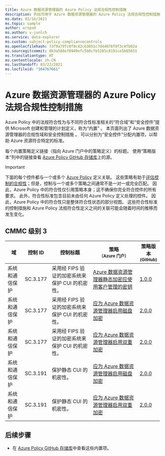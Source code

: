 ```yaml
---
title: Azure 数据资源管理器的 Azure Policy 法规合规性控制措施
description: 列出可用于 Azure 数据资源管理器的 Azure Policy 法规合规性控制措施。 这些内置的策略定义提供了管理 Azure 资源符合性的常用方法。
ms.date: 03/16/2021
ms.topic: sample
author: orspod
ms.author: v-junlch
ms.service: data-explorer
ms.custom: subject-policy-compliancecontrols
ms.openlocfilehash: 73f9a79fc0f8c42c63051c7d44076f0f3c4fb02a
ms.sourcegitcommit: 8b3a588ef0949efc5b0cfb5285c8191ce5b05651
ms.translationtype: HT
ms.contentlocale: zh-CN
ms.lasthandoff: 03/22/2021
ms.locfileid: "104767661"
---
```

# <a name="azure-policy-regulatory-compliance-controls-for-azure-data-explorer"></a>Azure 数据资源管理器的 Azure Policy 法规合规性控制措施

Azure Policy 中的法规符合性为与不同符合性标准相关的“符合域”和“安全控件”提供 Microsoft 创建和管理的计划定义，称为“内置” 。 本页面列出了 Azure 数据资源管理器的合规性域和安全控制措施 。 可以分别为“安全控件”分配内置项，以帮助 Azure 资源符合特定的标准。

每个内置策略定义链接（指向 Azure 门户中的策略定义）的标题。 使用“策略版本”列中的链接查看 [Azure Policy GitHub 存储库](https://github.com/Azure/azure-policy)上的源。

> [!IMPORTANT]
> 下面的每个控件都与一个或多个 [Azure Policy](/governance/policy/overview) 定义关联。 这些策略有助于[评估控制的合规性](/governance/policy/how-to/get-compliance-data)；但是，控制与一个或多个策略之间通常不是一对一或完全匹配。 因此，Azure Policy 中的符合性仅引用策略本身；这不确保你完全符合控件的所有要求。 此外，符合性标准包含目前未由任何 Azure Policy 定义处理的控件。 因此，Azure Policy 中的符合性只是整体符合性状态的部分视图。 这些符合性标准的控制措施和 Azure Policy 法规符合性定义之间的关联可能会随着时间的推移而发生变化。

## <a name="cmmc-level-3"></a>CMMC 级别 3

|域 |控制 ID |控制标题 |策略<br /><sub>（Azure 门户）</sub> |策略版本<br /><sub>(GitHub)</sub>  |
|---|---|---|---|---|
|系统和通信保护 |SC.3.177 |采用经 FIPS 验证的加密系统来保护 CUI 的机密性。 |[Azure 数据资源管理器静态加密应使用客户管理的密钥](https://portal.azure.cn/#blade/Microsoft_Azure_Policy/PolicyDetailBlade/definitionId/%2Fproviders%2FMicrosoft.Authorization%2FpolicyDefinitions%2F81e74cea-30fd-40d5-802f-d72103c2aaaa) |[1.0.0](https://github.com/Azure/azure-policy/blob/master/built-in-policies/policyDefinitions/Azure%20Data%20Explorer/ADX_CMK.json) |
|系统和通信保护 |SC.3.177 |采用经 FIPS 验证的加密系统来保护 CUI 的机密性。 |[应为 Azure 数据资源管理器启用磁盘加密](https://portal.azure.cn/#blade/Microsoft_Azure_Policy/PolicyDetailBlade/definitionId/%2Fproviders%2FMicrosoft.Authorization%2FpolicyDefinitions%2Ff4b53539-8df9-40e4-86c6-6b607703bd4e) |[2.0.0](https://github.com/Azure/azure-policy/blob/master/built-in-policies/policyDefinitions/Azure%20Data%20Explorer/ADX_disk_encrypted.json) |
|系统和通信保护 |SC.3.177 |采用经 FIPS 验证的加密系统来保护 CUI 的机密性。 |[应为 Azure 数据资源管理器启用双重加密](https://portal.azure.cn/#blade/Microsoft_Azure_Policy/PolicyDetailBlade/definitionId/%2Fproviders%2FMicrosoft.Authorization%2FpolicyDefinitions%2Fec068d99-e9c7-401f-8cef-5bdde4e6ccf1) |[2.0.0](https://github.com/Azure/azure-policy/blob/master/built-in-policies/policyDefinitions/Azure%20Data%20Explorer/ADX_doubleEncryption.json) |
|系统和通信保护 |SC.3.191 |保护静态 CUI 的机密性。 |[应为 Azure 数据资源管理器启用磁盘加密](https://portal.azure.cn/#blade/Microsoft_Azure_Policy/PolicyDetailBlade/definitionId/%2Fproviders%2FMicrosoft.Authorization%2FpolicyDefinitions%2Ff4b53539-8df9-40e4-86c6-6b607703bd4e) |[2.0.0](https://github.com/Azure/azure-policy/blob/master/built-in-policies/policyDefinitions/Azure%20Data%20Explorer/ADX_disk_encrypted.json) |
|系统和通信保护 |SC.3.191 |保护静态 CUI 的机密性。 |[应为 Azure 数据资源管理器启用双重加密](https://portal.azure.cn/#blade/Microsoft_Azure_Policy/PolicyDetailBlade/definitionId/%2Fproviders%2FMicrosoft.Authorization%2FpolicyDefinitions%2Fec068d99-e9c7-401f-8cef-5bdde4e6ccf1) |[2.0.0](https://github.com/Azure/azure-policy/blob/master/built-in-policies/policyDefinitions/Azure%20Data%20Explorer/ADX_doubleEncryption.json) |

## <a name="next-steps"></a>后续步骤

- 在 [Azure Policy GitHub 存储库](https://github.com/Azure/azure-policy)中查看这些内置项。

